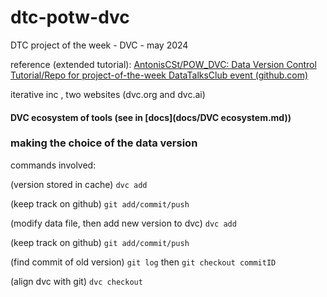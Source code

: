 # dtc-potw-dvc

DTC project of the week - DVC - may 2024

reference (extended tutorial): [AntonisCSt/POW_DVC: Data Version Control Tutorial/Repo for project-of-the-week DataTalksClub event (github.com)](https://github.com/AntonisCSt/POW_DVC/tree/main)

iterative inc , two websites (dvc.org and dvc.ai)

#### DVC ecosystem of tools \(see in \[docs\]\(docs/DVC ecosystem\.md\)\)

### making the choice of the data version

commands involved:

(version stored in cache)
`dvc add`

(keep track on github)
`git add/commit/push`

(modify data file, then add new version to dvc)
`dvc add`

(keep track on github)
`git add/commit/push`

(find commit of old version)
`git log` then
`git checkout commitID`

(align dvc with git)
`dvc checkout`

<br>
<br>
